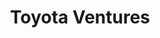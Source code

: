 ---
layout: firm_page
title: "Toyota Ventures"
id: "toyota.ventures"
permalink: "/toyotaventurestoyota.ventures/"
website: "https://toyota.ventures"
offices: "Los Altos (United States)"
investment_stages: "Seed, Series A, Series B"
portfolio_companies: "Agorus, Agtonomy, Air Company, Alora, AM Batteries, Apex, Apex AI, Arbon, Artificial Agency, Atomic Industries, AutoBrains, Avalanche, Bipi, Blackmore, Boxbot, Brilliant Planet, Bumblebee Spaces, BurnBot, Burro, Carbice, Chef Jasper, CO280 Robotics, Cobalt Robotics, Common Sense Machines, Connected Signals, Drishti, Ecolectro, Efficient Computer, Elementary Robotics, Embodied, eZinc, Freedom Robotics, Future Fields, Haiqu, Holyheld, Intuition Robotics, ION Storage Systems, Joby Aviation, Kolors, Living Carbon, Matter Intelligence, May Mobility, Metawave, Monogoto, Moodify, Nauto, Near Space Labs, Nori, Orbital Materials, Oxylus Energy, Paladin, Parallel Domain, Perceptive Automata, Pickle Robot, Realtime Robotics, Recogni, Relectrify, Renewabl, Revel, River, Scentian Bio, Sea Machines, Skip, Slamcore, Starfish Space, Stoke Space, Summerbio, Syzygy Plasmonics, Teller, Third Wave, Universal Hydrogen, Vow, Xona Space Systems, Yard Stick, Zeno, Zeti, Ziva Dynamics, Zymochem"
portfolio_link: "https://toyota.ventures/portfolio.html"
investment_markets: "Artificial Intelligence, Autonomy, Mobility, Robotics, Cloud, Smart Cities, Digital Health, Fintech, Materials, Renewable Energy, Hydrogen Solutions, Carbon Capture, Carbon Removal, Carbon Usage, Sustainability, EV Solutions, Energy Storage, Batteries"
founded_year: "2017"
description: "Toyota Ventures is Toyota’s first standalone early-stage venture capital firm. They invest in frontier and climate technologies, supporting early-stage startups with disruptive technologies and business models. Their focus is on both financial returns and strategic value, leveraging Toyota's expertise and resources."
linkedin: "https://www.linkedin.com/company/toyota-ventures/"
twitter: "https://twitter.com/toyota_ventures"
instagram: ""
team_page: "https://toyota.ventures/#about-us"
investor_type: "Venture Capital, Corporate VC"
crunchbase: ""
pitchbook: ""

# SEO Optimization
meta_title: "Toyota Ventures - VC Firm - projectstartups.com"
meta_description: "Toyota Ventures, Toyota Ventures is Toyota’s first standalone early-stage venture capital firm. They invest in frontier and climate technologies, supporting early-stag..."
meta_keywords: "Toyota Ventures, Artificial Intelligence, Autonomy, Mobility, Robotics, Cloud, Smart Cities, Digital Health, Fintech, Materials, Renewable Energy, Hydrogen Solutions, Carbon Capture, Carbon Removal, Carbon Usage, Sustainability, EV Solutions, Energy Storage, Batteries, VC firm, venture capital, startup investor, projectstartups.com"
canonical_url: "https://vc.projectstartups.com/toyotaventurestoyota.ventures/"
---